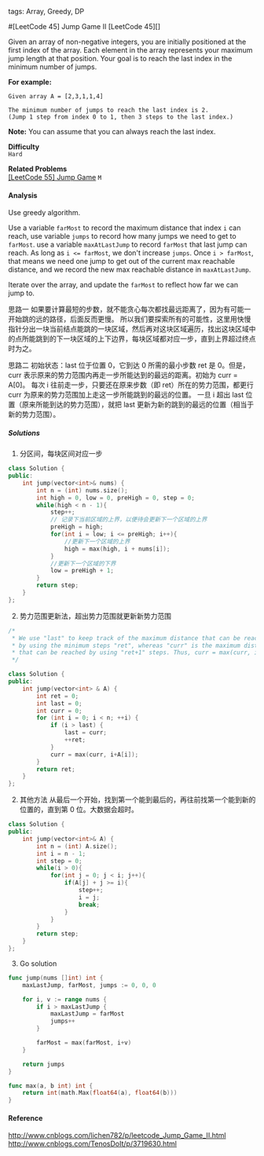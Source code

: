 tags: Array, Greedy, DP

#[LeetCode 45] Jump Game II
[LeetCode 45][]

Given an array of non-negative integers, you are initially positioned at the first index of the array.
Each element in the array represents your maximum jump length at that position.
Your goal is to reach the last index in the minimum number of jumps.

**For example:**

    Given array A = [2,3,1,1,4]

    The minimum number of jumps to reach the last index is 2. 
    (Jump 1 step from index 0 to 1, then 3 steps to the last index.)

**Note:** 
You can assume that you can always reach the last index.


**Difficulty**  
`Hard`

**Related Problems**  
[[LeetCode 55]  Jump Game]() `M`

#### Analysis 
Use greedy algorithm.

Use a variable `farMost` to record the maximum distance that index `i` can reach, use variable `jumps` to record 
how many jumps we need to get to `farMost`. use a variable `maxAtLastJump` to record `farMost` that last jump can reach.
As long as `i <= farMost`, we don't increase `jumps`. Once `i > farMost`, that means we need one jump to get out of the current max reachable distance,
and we record the new max reachable distance in `maxAtLastJump`.

Iterate over the array, and update the `farMost` to reflect how far we can jump to.

思路一
如果要计算最短的步数，就不能贪心每次都找最远距离了，因为有可能一开始跳的远的路径，后面反而更慢。
所以我们要探索所有的可能性，这里用快慢指针分出一块当前结点能跳的一块区域，然后再对这块区域遍历，找出这块区域中的点所能跳到的下一块区域的上下边界，每块区域都对应一步，直到上界超过终点时为之。

思路二
初始状态：last 位于位置 0，它到达 0 所需的最小步数 ret 是 0。但是，curr 表示原来的势力范围内再走一步所能达到的最远的距离。初始为 curr = A[0]。
每次 i 往前走一步，只要还在原来步数（即 ret）所在的势力范围，都更行 curr 为原来的势力范围加上走这一步所能跳到的最远的位置。
一旦 i 超出 last 位置（原来所能到达的势力范围），就把 last 更新为新的跳到的最远的位置（相当于新的势力范围）。



##### Solutions

1. 分区间，每块区间对应一步

```cpp
class Solution {
public:
    int jump(vector<int>& nums) {
        int n = (int) nums.size();
        int high = 0, low = 0, preHigh = 0, step = 0;
        while(high < n - 1){
            step++;
            // 记录下当前区域的上界，以便待会更新下一个区域的上界
            preHigh = high;
            for(int i = low; i <= preHigh; i++){
                //更新下一个区域的上界
                high = max(high, i + nums[i]);
            }
            //更新下一个区域的下界
            low = preHigh + 1;
        }
        return step;
    }
};
```

2. 势力范围更新法，超出势力范围就更新新势力范围

```cpp
/*
 * We use "last" to keep track of the maximum distance that can be reached
 * by using the minimum steps "ret", whereas "curr" is the maximum distance
 * that can be reached by using "ret+1" steps. Thus, curr = max(curr, i+A[i]) where 0 <= i <= last.
 */

class Solution {
public:
    int jump(vector<int> & A) {
        int ret = 0;
        int last = 0;
        int curr = 0;
        for (int i = 0; i < n; ++i) {
            if (i > last) {
                last = curr;
                ++ret;
            }
            curr = max(curr, i+A[i]);
        }
        return ret;
    }
};
```

2. 其他方法
从最后一个开始，找到第一个能到最后的，再往前找第一个能到新的位置的，直到第 0 位。大数据会超时。

```cpp
class Solution {
public:
    int jump(vector<int>& A) {
        int n = (int) A.size();
        int i = n - 1;
        int step = 0;
        while(i > 0){
            for(int j = 0; j < i; j++){
                if(A[j] + j >= i){
                    step++;
                    i = j;
                    break;
                }
            }
        }
        return step;
    }
};
```

3. Go solution

```go
func jump(nums []int) int {
    maxLastJump, farMost, jumps := 0, 0, 0

    for i, v := range nums {
        if i > maxLastJump {
            maxLastJump = farMost
            jumps++
        }

        farMost = max(farMost, i+v)
    }

    return jumps
}

func max(a, b int) int {
    return int(math.Max(float64(a), float64(b)))
}
```

#### Reference
http://www.cnblogs.com/lichen782/p/leetcode_Jump_Game_II.html
http://www.cnblogs.com/TenosDoIt/p/3719630.html
